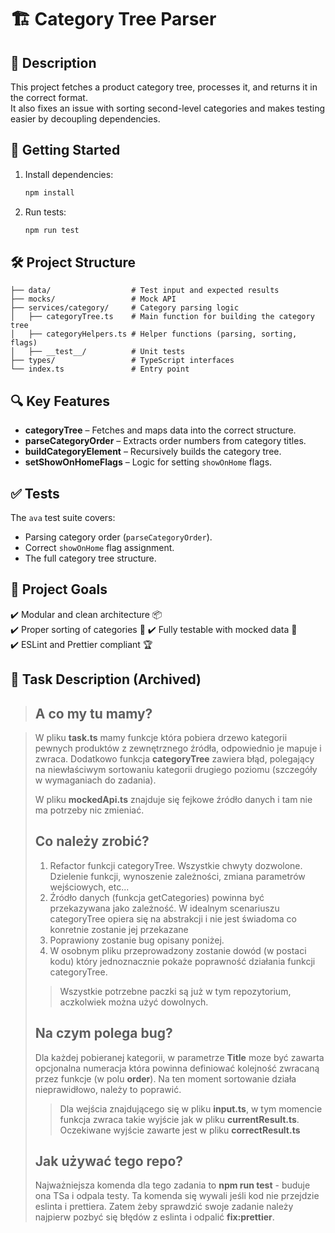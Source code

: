 # 🏗 Category Tree Parser

## 📌 Description  
This project fetches a product category tree, processes it, and returns it in the correct format.  
It also fixes an issue with sorting second-level categories and makes testing easier by decoupling dependencies.  

## 🚀 Getting Started  
1. Install dependencies:  
   ```bash
   npm install
   ```
2. Run tests:  
   ```bash
   npm run test
   ```

## 🛠 Project Structure  
```
├── data/                  # Test input and expected results
├── mocks/                 # Mock API
├── services/category/     # Category parsing logic
│   ├── categoryTree.ts    # Main function for building the category tree
│   ├── categoryHelpers.ts # Helper functions (parsing, sorting, flags)
│   ├── __test__/          # Unit tests
├── types/                 # TypeScript interfaces
└── index.ts               # Entry point
```

## 🔍 Key Features  
- **categoryTree** – Fetches and maps data into the correct structure.  
- **parseCategoryOrder** – Extracts order numbers from category titles.  
- **buildCategoryElement** – Recursively builds the category tree.  
- **setShowOnHomeFlags** – Logic for setting `showOnHome` flags.  

## ✅ Tests  
The `ava` test suite covers:  
- Parsing category order (`parseCategoryOrder`).  
- Correct `showOnHome` flag assignment.  
- The full category tree structure.  

## 📌 Project Goals
✔️ Modular and clean architecture 📦  
✔️ Proper sorting of categories 🔄
✔️ Fully testable with mocked data 🧪  
✔️ ESLint and Prettier compliant 🏆  


## 📜 Task Description (Archived)
> ## A co my tu mamy?

> W pliku **task.ts** mamy funkcje która pobiera drzewo kategorii pewnych produktów z zewnętrznego źródła, odpowiednio je mapuje i zwraca.
> Dodatkowo funkcja **categoryTree** zawiera błąd, polegający na niewłaściwym sortowaniu kategorii drugiego poziomu (szczegóły w wymaganiach do zadania).
>
> W pliku **mockedApi.ts** znajduje się fejkowe źródło danych i tam nie ma potrzeby nic zmieniać.
>
> ## Co należy zrobić?
>
> 1. Refactor funkcji categoryTree. Wszystkie chwyty dozwolone. Dzielenie funkcji, wynoszenie zależności, zmiana parametrów wejściowych, etc...
> 2. Źródło danych (funkcja getCategories) powinna być przekazywana jako zależność. W idealnym scenariuszu categoryTree opiera się na abstrakcji i nie jest świadoma co konretnie zostanie jej przekazane
> 3. Poprawiony zostanie bug opisany poniżej.
> 4. W osobnym pliku przeprowadzony zostanie dowód (w postaci kodu) który jednoznacznie pokaże poprawność działania funkcji categoryTree.
>
> > Wszystkie potrzebne paczki są już w tym repozytorium, aczkolwiek można użyć dowolnych.
>
> ## Na czym polega bug?
>
> Dla każdej pobieranej kategorii, w parametrze **Title** moze być zawarta opcjonalna numeracja która powinna definiować kolejność zwracaną przez funkcje (w polu **order**).
> Na ten moment sortowanie działa nieprawidłowo, należy to poprawić.
>
> > Dla wejścia znajdującego się w pliku **input.ts**, w tym momencie funkcja zwraca takie wyjście jak w pliku **currentResult.ts**. Oczekiwane wyjście zawarte jest w pliku **correctResult.ts**
>
> ## Jak używać tego repo?
>
> Najważniejsza komenda dla tego zadania to **npm run test** - buduje ona TSa i odpala testy. Ta komenda się wywali jeśli kod nie przejdzie eslinta i prettiera. Zatem żeby sprawdzić swoje zadanie należy najpierw pozbyć się błędów z eslinta i odpalić **fix:prettier**.